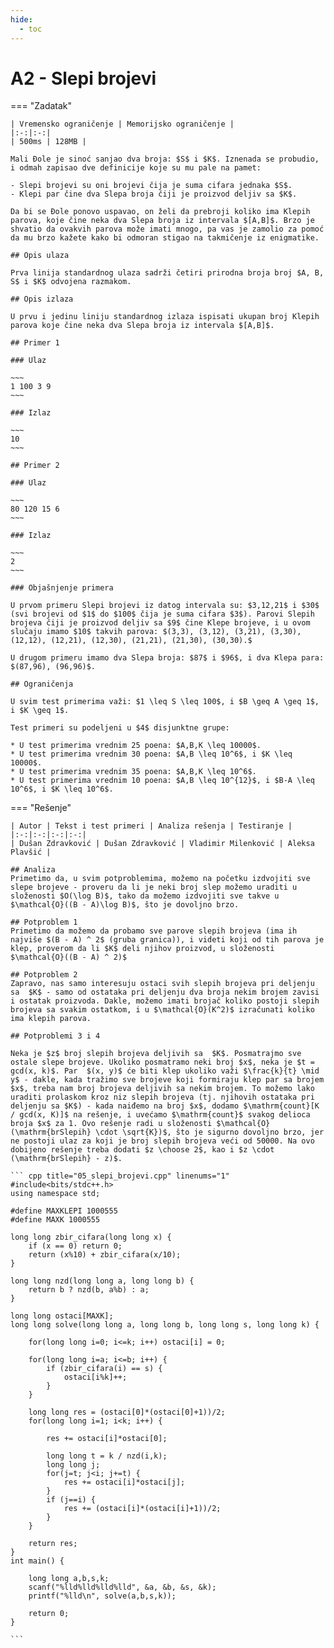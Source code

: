 ```yaml
---
hide:
  - toc
---
```


# A2 - Slepi brojevi

=== "Zadatak"
	
	| Vremensko ograničenje | Memorijsko ograničenje |
	|:-:|:-:|
	| 500ms | 128MB |
	
	Mali Đole je sinoć sanjao dva broja: $S$ i $K$. Iznenada se probudio, i odmah zapisao dve definicije koje su mu pale na pamet:
	
	- Slepi brojevi su oni brojevi čija je suma cifara jednaka $S$.
	- Klepi par čine dva Slepa broja čiji je proizvod deljiv sa $K$.
	
	Da bi se Đole ponovo uspavao, on želi da prebroji koliko ima Klepih parova, koje čine neka dva Slepa broja iz intervala $[A,B]$. Brzo je shvatio da ovakvih parova može imati mnogo, pa vas je zamolio za pomoć da mu brzo kažete kako bi odmoran stigao na takmičenje iz enigmatike.
	
	## Opis ulaza
	
	Prva linija standardnog ulaza sadrži četiri prirodna broja broj $A, B, S$ i $K$ odvojena razmakom.
	
	## Opis izlaza
	
	U prvu i jedinu liniju standardnog izlaza ispisati ukupan broj Klepih parova koje čine neka dva Slepa broja iz intervala $[A,B]$.
	
	## Primer 1
	
	### Ulaz
	
	~~~
	1 100 3 9
	~~~
	
	### Izlaz
	
	~~~
	10
	~~~
	
	## Primer 2
	
	### Ulaz
	
	~~~
	80 120 15 6
	~~~
	
	### Izlaz
	
	~~~
	2
	~~~
	
	### Objašnjenje primera
	
	U prvom primeru Slepi brojevi iz datog intervala su: $3,12,21$ i $30$ (svi brojevi od $1$ do $100$ čija je suma cifara $3$). Parovi Slepih brojeva čiji je proizvod deljiv sa $9$ čine Klepe brojeve, i u ovom slučaju imamo $10$ takvih parova: $(3,3), (3,12), (3,21), (3,30), (12,12), (12,21), (12,30), (21,21), (21,30), (30,30).$
	
	U drugom primeru imamo dva Slepa broja: $87$ i $96$, i dva Klepa para: $(87,96), (96,96)$.
	
	## Ograničenja
	
	U svim test primerima važi: $1 \leq S \leq 100$, i $B \geq A \geq 1$, i $K \geq 1$.
	
	Test primeri su podeljeni u $4$ disjunktne grupe:
	
	* U test primerima vrednim 25 poena: $A,B,K \leq 10000$.
	* U test primerima vrednim 30 poena: $A,B \leq 10^6$, i $K \leq 10000$.
	* U test primerima vrednim 35 poena: $A,B,K \leq 10^6$.
	* U test primerima vrednim 10 poena: $A,B \leq 10^{12}$, i $B-A \leq 10^6$, i $K \leq 10^6$.
	
=== "Rešenje"
	
	| Autor | Tekst i test primeri | Analiza rеšenja | Testiranje |
	|:-:|:-:|:-:|:-:|
	| Dušan Zdravković | Dušan Zdravković | Vladimir Milenković | Aleksa Plavšić |
	
	## Analiza
	Primetimo da, u svim potproblemima, možemo na početku izdvojiti sve slepe brojeve - proveru da li je neki broj slep možemo uraditi u složenosti $O(\log B)$, tako da možemo izdvojiti sve takve u $\mathcal{O}((B - A)\log B)$, što je dovoljno brzo.
	
	## Potproblem 1
	Primetimo da možemo da probamo sve parove slepih brojeva (ima ih najviše $(B - A) ^ 2$ (gruba granica)), i videti koji od tih parova je klep, proverom da li $K$ deli njihov proizvod, u složenosti $\mathcal{O}((B - A) ^ 2)$
	
	## Potproblem 2
	Zapravo, nas samo interesuju ostaci svih slepih brojeva pri deljenju sa  $K$ - samo od ostataka pri deljenju dva broja nekim brojem zavisi i ostatak proizvoda. Dakle, možemo imati brojač koliko postoji slepih brojeva sa svakim ostatkom, i u $\mathcal{O}(K^2)$ izračunati koliko ima klepih parova.
	
	## Potproblemi 3 i 4
	
	Neka je $z$ broj slepih brojeva deljivih sa  $K$. Posmatrajmo sve ostale slepe brojeve. Ukoliko posmatramo neki broj $x$, neka je $t = gcd(x, k)$. Par  $(x, y)$ će biti klep ukoliko važi $\frac{k}{t} \mid y$ - dakle, kada tražimo sve brojeve koji formiraju klep par sa brojem $x$, treba nam broj brojeva deljivih sa nekim brojem. To možemo lako uraditi prolaskom kroz niz slepih brojeva (tj. njihovih ostataka pri deljenju sa $K$) - kada naiđemo na broj $x$, dodamo $\mathrm{count}[K / gcd(x, K)]$ na rešenje, i uvećamo $\mathrm{count}$ svakog delioca broja $x$ za 1. Ovo rešenje radi u složenosti $\mathcal{O}(\mathrm{brSlepih} \cdot \sqrt{K})$, što je sigurno dovoljno brzo, jer ne postoji ulaz za koji je broj slepih brojeva veći od 50000. Na ovo dobijeno rešenje treba dodati $z \choose 2$, kao i $z \cdot (\mathrm{brSlepih} - z)$.
	
	``` cpp title="05_slepi_brojevi.cpp" linenums="1"
	#include<bits/stdc++.h>
	using namespace std;
	
	#define MAXKLEPI 1000555
	#define MAXK 1000555
	
	long long zbir_cifara(long long x) {
	    if (x == 0) return 0;
	    return (x%10) + zbir_cifara(x/10);
	}
	
	long long nzd(long long a, long long b) {
	    return b ? nzd(b, a%b) : a;
	}
	
	long long ostaci[MAXK];
	long long solve(long long a, long long b, long long s, long long k) {
	
	    for(long long i=0; i<=k; i++) ostaci[i] = 0;
	
	    for(long long i=a; i<=b; i++) {
	        if (zbir_cifara(i) == s) {
	            ostaci[i%k]++;
	        }
	    }
	
	    long long res = (ostaci[0]*(ostaci[0]+1))/2;
	    for(long long i=1; i<k; i++) {
	
	        res += ostaci[i]*ostaci[0];
	
	        long long t = k / nzd(i,k);
	        long long j;
	        for(j=t; j<i; j+=t) {
	            res += ostaci[i]*ostaci[j];
	        }
	        if (j==i) {
	            res += (ostaci[i]*(ostaci[i]+1))/2;
	        }
	    }
	
	    return res;
	}
	int main() {
	
	    long long a,b,s,k;
	    scanf("%lld%lld%lld%lld", &a, &b, &s, &k);
	    printf("%lld\n", solve(a,b,s,k));
	
	    return 0;
	}

	```
